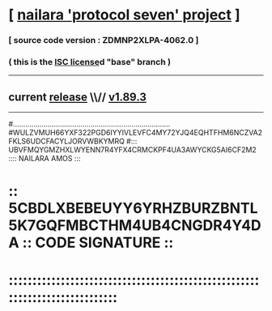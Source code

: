 
# [ [nailara 'protocol seven' project](http://nailara.network/) ]

### [ source code version : ZDMNP2XLPA-4062.0 ]

### ( this is the [ISC license](license)d "base" branch )
---
## current [release](https://github.com/nailara-technologies/protocol-7/releases) \\\\// [v1.89.3](https://github.com/nailara-technologies/protocol-7/releases/tag/v1.89.3)
---

#.............................................................................
#WULZVMUH66YXF322PGD6IYYIVLEVFC4MY72YJQ4EQHTFHM6NCZVA2FKLS6UDCFACYLJORVWBKYMRQ
#::: UBVFMQYGMZHXLWYENN7R4YFX4CRMCKPF4UA3AWYCKG5AI6CF2M2 :::: NAILARA AMOS :::
# :: 5CBDLXBEBEUYY6YRHZBURZBNTL5K7GQFMBCTHM4UB4CNGDR4Y4DA :: CODE SIGNATURE ::
# ::::::::::::::::::::::::::::::::::::::::::::::::::::::::::::::::::::::::::::
